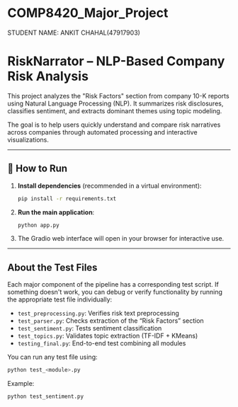 # COMP8420_Major_Project
STUDENT NAME: ANKIT CHAHAL(47917903)

# RiskNarrator – NLP-Based Company Risk Analysis

This project analyzes the "Risk Factors" section from company 10-K reports using Natural Language Processing (NLP). It summarizes risk disclosures, classifies sentiment, and extracts dominant themes using topic modeling.

The goal is to help users quickly understand and compare risk narratives across companies through automated processing and interactive visualizations.

---

## 🚀 How to Run

1. **Install dependencies** (recommended in a virtual environment):
   ```bash
   pip install -r requirements.txt
   ```

2. **Run the main application**:
   ```bash
   python app.py
   ```

3. The Gradio web interface will open in your browser for interactive use.

---

##  About the Test Files

Each major component of the pipeline has a corresponding test script. If something doesn't work, you can debug or verify functionality by running the appropriate test file individually:

- `test_preprocessing.py`: Verifies risk text preprocessing
- `test_parser.py`: Checks extraction of the “Risk Factors” section
- `test_sentiment.py`: Tests sentiment classification
- `test_topics.py`: Validates topic extraction (TF-IDF + KMeans)
- `testing_final.py`: End-to-end test combining all modules

You can run any test file using:
```bash
python test_<module>.py
```

Example:
```bash
python test_sentiment.py
```


